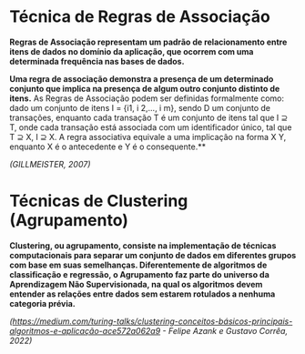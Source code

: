 # Técnica de Regras de Associação
**Regras de Associação representam um padrão de relacionamento entre itens de dados no domínio da aplicação, que ocorrem com uma determinada frequência nas bases de dados.**

**Uma regra de associação demonstra a presença de um determinado conjunto que implica na presença de algum outro conjunto distinto de itens.**
As Regras de Associação podem ser definidas formalmente como: dado um conjunto de itens I = {i1, i 2,..., i m}, sendo D um conjunto de transações, enquanto cada transação T é um conjunto de itens tal que I ⊇ T, onde cada transação está associada com um identificador único, tal que T ⊇ X, I ⊇ X. A regra associativa equivale a uma implicação na forma X Y, enquanto X é o antecedente e Y é o consequente.**

*(GILLMEISTER, 2007)*

# Técnicas de Clustering (Agrupamento)
**Clustering, ou agrupamento, consiste na implementação de técnicas computacionais para separar um conjunto de dados em diferentes grupos com base em suas semelhanças. Diferentemente de algoritmos de classificação e regressão, o Agrupamento faz parte do universo da Aprendizagem Não Supervisionada, na qual os algoritmos devem entender as relações entre dados sem estarem rotulados a nenhuma categoria prévia.**

*(https://medium.com/turing-talks/clustering-conceitos-básicos-principais-algoritmos-e-aplicação-ace572a062a9 - Felipe Azank e Gustavo Corrêa, 2022)*
